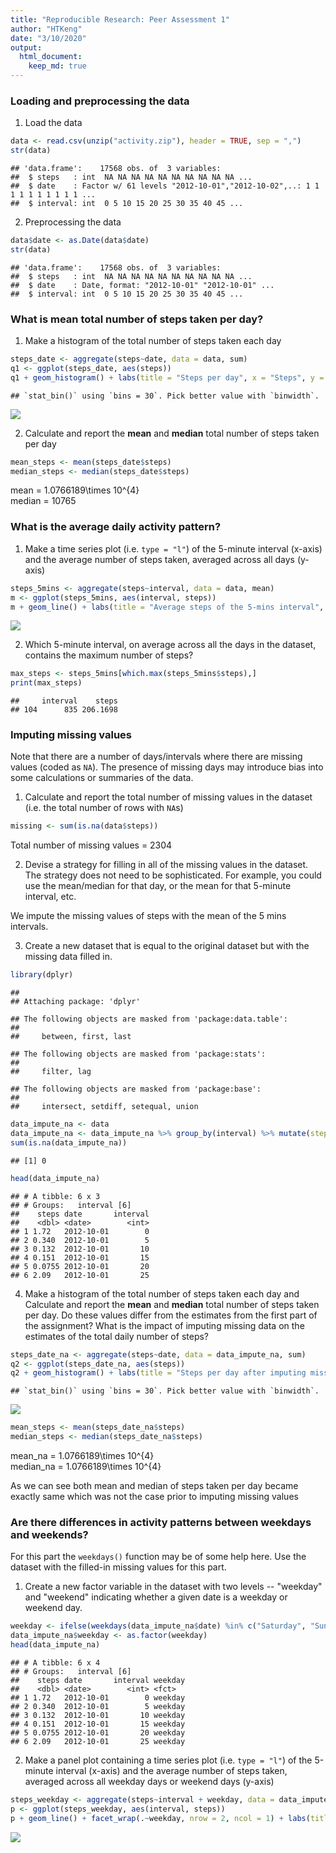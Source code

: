 ```yaml
---
title: "Reproducible Research: Peer Assessment 1"
author: "HTKeng"
date: "3/10/2020"
output: 
  html_document: 
    keep_md: true
---
```



  
  
### Loading and preprocessing the data  
1. Load the data    

```r
data <- read.csv(unzip("activity.zip"), header = TRUE, sep = ",")
str(data)
```

```
## 'data.frame':	17568 obs. of  3 variables:
##  $ steps   : int  NA NA NA NA NA NA NA NA NA NA ...
##  $ date    : Factor w/ 61 levels "2012-10-01","2012-10-02",..: 1 1 1 1 1 1 1 1 1 1 ...
##  $ interval: int  0 5 10 15 20 25 30 35 40 45 ...
```
2. Preprocessing the data    

```r
data$date <- as.Date(data$date)
str(data)
```

```
## 'data.frame':	17568 obs. of  3 variables:
##  $ steps   : int  NA NA NA NA NA NA NA NA NA NA ...
##  $ date    : Date, format: "2012-10-01" "2012-10-01" ...
##  $ interval: int  0 5 10 15 20 25 30 35 40 45 ...
```
### What is mean total number of steps taken per day?    
1. Make a histogram of the total number of steps taken each day    

```r
steps_date <- aggregate(steps~date, data = data, sum)
q1 <- ggplot(steps_date, aes(steps))
q1 + geom_histogram() + labs(title = "Steps per day", x = "Steps", y = "Frequency")
```

```
## `stat_bin()` using `bins = 30`. Pick better value with `binwidth`.
```

![](PA1_template_files/figure-html/unnamed-chunk-3-1.png)<!-- -->
  
2. Calculate and report the **mean** and **median** total number of steps taken per day    

```r
mean_steps <- mean(steps_date$steps)
median_steps <- median(steps_date$steps)
```
mean = 1.0766189\times 10^{4}  
median = 10765  

### What is the average daily activity pattern?  
1. Make a time series plot (i.e. `type = "l"`) of the 5-minute interval (x-axis) and the average number of steps taken, averaged across all days (y-axis)  


```r
steps_5mins <- aggregate(steps~interval, data = data, mean)
m <- ggplot(steps_5mins, aes(interval, steps))
m + geom_line() + labs(title = "Average steps of the 5-mins interval", x = "Interval", y = "Steps")
```

![](PA1_template_files/figure-html/unnamed-chunk-5-1.png)<!-- -->

2. Which 5-minute interval, on average across all the days in the dataset, contains the maximum number of steps?  


```r
max_steps <- steps_5mins[which.max(steps_5mins$steps),]
print(max_steps)
```

```
##     interval    steps
## 104      835 206.1698
```

### Imputing missing values  
Note that there are a number of days/intervals where there are missing
values (coded as `NA`). The presence of missing days may introduce
bias into some calculations or summaries of the data.  

1. Calculate and report the total number of missing values in the dataset (i.e. the total number of rows with `NA`s)  


```r
missing <- sum(is.na(data$steps))
```
Total number of missing values = 2304  

2. Devise a strategy for filling in all of the missing values in the dataset. The strategy does not need to be sophisticated. For example, you could use the mean/median for that day, or the mean for that 5-minute interval, etc.  

We impute the missing values of steps with the mean of the 5 mins intervals.  

3. Create a new dataset that is equal to the original dataset but with the missing data filled in.  


```r
library(dplyr)
```

```
## 
## Attaching package: 'dplyr'
```

```
## The following objects are masked from 'package:data.table':
## 
##     between, first, last
```

```
## The following objects are masked from 'package:stats':
## 
##     filter, lag
```

```
## The following objects are masked from 'package:base':
## 
##     intersect, setdiff, setequal, union
```

```r
data_impute_na <- data
data_impute_na <- data_impute_na %>% group_by(interval) %>% mutate(steps = ifelse(is.na(steps), mean(steps, na.rm = TRUE), steps) )
sum(is.na(data_impute_na))
```

```
## [1] 0
```

```r
head(data_impute_na)
```

```
## # A tibble: 6 x 3
## # Groups:   interval [6]
##    steps date       interval
##    <dbl> <date>        <int>
## 1 1.72   2012-10-01        0
## 2 0.340  2012-10-01        5
## 3 0.132  2012-10-01       10
## 4 0.151  2012-10-01       15
## 5 0.0755 2012-10-01       20
## 6 2.09   2012-10-01       25
```

4. Make a histogram of the total number of steps taken each day and Calculate and report the **mean** and **median** total number of steps taken per day. Do these values differ from the estimates from the first part of the assignment? What is the impact of imputing missing data on the estimates of the total daily number of steps?  


```r
steps_date_na <- aggregate(steps~date, data = data_impute_na, sum)
q2 <- ggplot(steps_date_na, aes(steps))
q2 + geom_histogram() + labs(title = "Steps per day after imputing missing values", x = "Steps", y = "Frequency")
```

```
## `stat_bin()` using `bins = 30`. Pick better value with `binwidth`.
```

![](PA1_template_files/figure-html/unnamed-chunk-9-1.png)<!-- -->

```r
mean_steps <- mean(steps_date_na$steps)
median_steps <- median(steps_date_na$steps)
```

mean_na = 1.0766189\times 10^{4}  
median_na = 1.0766189\times 10^{4}  
  
As we can see both mean and median of steps taken per day became exactly same which was not the case prior to imputing missing values  
  
  
### Are there differences in activity patterns between weekdays and weekends?  

For this part the `weekdays()` function may be of some help here. Use
the dataset with the filled-in missing values for this part.  
  
1. Create a new factor variable in the dataset with two levels -- "weekday" and "weekend" indicating whether a given date is a weekday or weekend day.  


```r
weekday <- ifelse(weekdays(data_impute_na$date) %in% c("Saturday", "Sunday"), "weekend", "weekday")
data_impute_na$weekday <- as.factor(weekday)
head(data_impute_na)
```

```
## # A tibble: 6 x 4
## # Groups:   interval [6]
##    steps date       interval weekday
##    <dbl> <date>        <int> <fct>  
## 1 1.72   2012-10-01        0 weekday
## 2 0.340  2012-10-01        5 weekday
## 3 0.132  2012-10-01       10 weekday
## 4 0.151  2012-10-01       15 weekday
## 5 0.0755 2012-10-01       20 weekday
## 6 2.09   2012-10-01       25 weekday
```
  
2. Make a panel plot containing a time series plot (i.e. `type = "l"`) of the 5-minute interval (x-axis) and the average number of steps taken, averaged across all weekday days or weekend days (y-axis)  


```r
steps_weekday <- aggregate(steps~interval + weekday, data = data_impute_na, mean)
p <- ggplot(steps_weekday, aes(interval, steps))
p + geom_line() + facet_wrap(.~weekday, nrow = 2, ncol = 1) + labs(title = "Average steps of the 5 mins interval across weekday or weekend", x = "Interval", y = "Steps")
```

![](PA1_template_files/figure-html/unnamed-chunk-11-1.png)<!-- -->
















